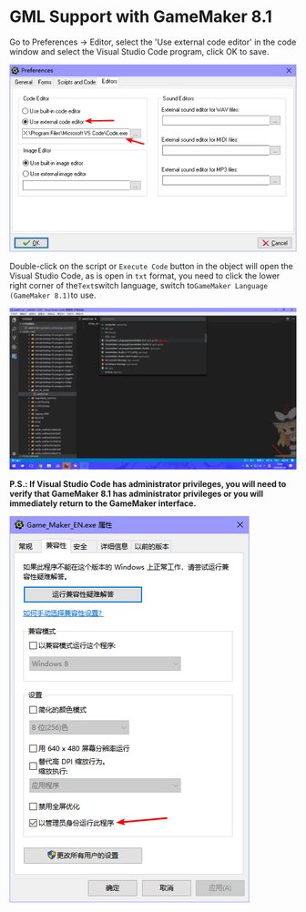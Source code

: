 # GML Support with GameMaker 8.1

Go to Preferences -> Editor, select the 'Use external code editor' in the code window and select the Visual Studio Code program, click OK to save.

![](../assets/docsimage/4.png)

Double-click on the script or `Execute Code` button in the object will open the Visual Studio Code, as is open in `txt` format, you need to click the lower right corner of the` Text `switch language, switch to` GameMaker Language (GameMaker 8.1) `to use.

![](../assets/docsimage/2.png)

**P.S.: If Visual Studio Code has administrator privileges, you will need to verify that GameMaker 8.1 has administrator privileges or you will immediately return to the GameMaker interface.**

![](../assets/docsimage/3.png)